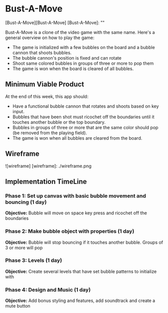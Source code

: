 # Bust-A-Move

[Bust-A-Move][Bust-A-Move]
[Bust-A-Move]: ""

Bust-A-Move is a clone of the video game with the same name. Here's a general overview on how to play the game:
* The game is initialized with a few bubbles on the board and a bubble cannon that shoots bubbles.
* The bubble cannon's position is fixed and can rotate
* Shoot same colored bubbles in groups of three or more to pop them
* The game is won when the board is cleared of all bubbles.

## Minimum Viable Product

At the end of this week, this app should:

* Have a functional bubble cannon that rotates and shoots based on key input.
* Bubbles that have been shot must ricochet off the boundaries until it touches another bubble or the top boundary.
* Bubbles in groups of three or more that are the same color should pop (be removed from the playing field).
* The game is won when all bubbles are cleared from the board.

## Wireframe
![wireframe]
[wireframe]: ./wireframe.png

## Implementation TimeLine
### Phase 1: Set up canvas with basic bubble movement and bouncing (1 day)
**Objective:** Bubble will move on space key press and ricochet off the boundaries

### Phase 2: Make bubble object with properties (1 day)
**Objective:** Bubble will stop bouncing if it touches another bubble. Groups of 3 or more will pop

### Phase 3: Levels (1 day)
**Objective:** Create several levels that have set bubble patterns to initialize with

### Phase 4: Design and Music (1 day)
**Objective:** Add bonus styling and features, add soundtrack and create a mute button
